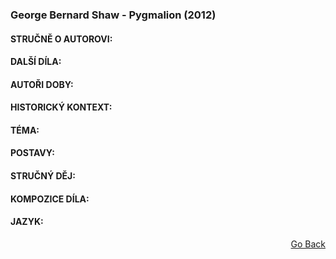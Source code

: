 ### George Bernard Shaw - Pygmalion (2012)

#### STRUČNĚ O AUTOROVI:

#### DALŠÍ DÍLA:

#### AUTOŘI DOBY:

#### HISTORICKÝ KONTEXT:

#### TÉMA:

#### POSTAVY:

#### STRUČNÝ DĚJ:

#### KOMPOZICE DÍLA:

#### JAZYK:

<p align="right">
  <a href="https://github.com/neostetic/maturita">Go Back</a>
</p>
